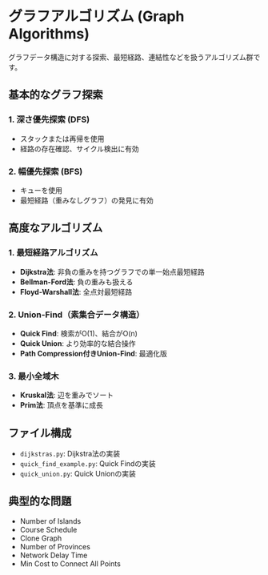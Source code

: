 # グラフアルゴリズム (Graph Algorithms)

グラフデータ構造に対する探索、最短経路、連結性などを扱うアルゴリズム群です。

## 基本的なグラフ探索

### 1. 深さ優先探索 (DFS)

- スタックまたは再帰を使用
- 経路の存在確認、サイクル検出に有効

### 2. 幅優先探索 (BFS)

- キューを使用
- 最短経路（重みなしグラフ）の発見に有効

## 高度なアルゴリズム

### 1. 最短経路アルゴリズム

- **Dijkstra法**: 非負の重みを持つグラフでの単一始点最短経路
- **Bellman-Ford法**: 負の重みも扱える
- **Floyd-Warshall法**: 全点対最短経路

### 2. Union-Find（素集合データ構造）

- **Quick Find**: 検索がO(1)、結合がO(n)
- **Quick Union**: より効率的な結合操作
- **Path Compression付きUnion-Find**: 最適化版

### 3. 最小全域木

- **Kruskal法**: 辺を重みでソート
- **Prim法**: 頂点を基準に成長

## ファイル構成

- `dijkstras.py`: Dijkstra法の実装
- `quick_find_example.py`: Quick Findの実装
- `quick_union.py`: Quick Unionの実装

## 典型的な問題

- Number of Islands
- Course Schedule
- Clone Graph
- Number of Provinces
- Network Delay Time
- Min Cost to Connect All Points
